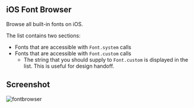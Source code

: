 ## iOS Font Browser

Browse all built-in fonts on iOS.

The list contains two sections:
- Fonts that are accessible with `Font.system` calls
- Fonts that are accessible with `Font.custom` calls
  - The string that you should supply to `Font.custom` is displayed in the list. This is useful for design handoff.

## Screenshot

![fontbrowser](https://github.com/lzell/FontBrowser/assets/35940/ab79e2fc-2d81-47d0-bd2e-87f92a1bbe9b)
